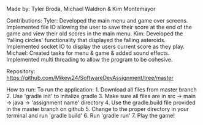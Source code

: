 Made by: Tyler Broda, Michael Waldron & Kim Montemayor

Contributions:
  Tyler: Developed the main menu and game over screens. Implemented file IO allowing the user to save their score at the end
         of the game and view their old scores in the main menu.
  Kim: Developed the 'falling circles' functionality that displayed the falling asteroids. Implemented socket IO to display
       the users current score as they play.
  Michael: Created tasks for menu & game & added sound effects. Implemented multi threading to allow the program to be
           cohesive.
           
Repository:
  https://github.com/Mikew24/SoftwareDevAssignment/tree/master
  
How to run:
  To run the application: 
    1. Download all files from master branch 
    2. Use 'gradle init' to initalize gradle
    3. Make sure all files are in src -> main -> java -> 'assignment name' directory
    4. Use the gradle.build file provided in the master branch on github
    5. Change to the proper directory in your terminal and run 'gradle build'
    6. Run 'gradle run'
    7. Play the game!
